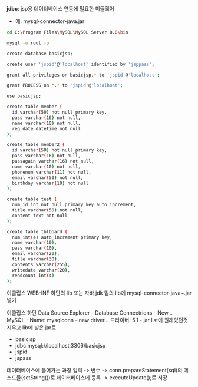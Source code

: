
**jdbc**: jsp용 데이터베이스 연동에 필요한 미들웨어
- 예: mysql-connector-java.jar   

```bash
cd C:\Program Files\MySQL\MySQL Server 8.0\bin

mysql -u root -p

create database basicjsp;

create user 'jspid'@'localhost' identified by 'jsppass';

grant all privileges on basicjsp.* to 'jspid'@'localhost';

grant PROCESS on *.* to 'jspid'@'localhost';

use basicjsp;

create table member (
  id varchar(50) not null primary key,
  pass varchar(16) not null,
  name varchar(10) not null,
  reg_date datetime not null
);

create table member2 (
  id varchar(50) not null primary key,
  pass varchar(16) not null,
  passagain varchar(16) not null,
  name varchar(10) not null,
  phonenum varchar(11) not null,
  email varchar(50) not null,
  birthday varchar(10) not null
);

create table test (
  num_id int not null primary key auto_increment,
  title varchar(50) not null,
  content text not null
);

create table tblboard (
  num int(4) auto_increment primary key,
  name varchar(10),
  pass varchar(10),
  email varchar(20),
  title varchar(30),
  contents varchar(255),
  writedate varchar(20),
  readcount int(4)
);
```

이클립스 WEB-INF 하단의 lib 또는 자바 jdk 밑의 lib에 mysql-connector-java~.jar 넣기

이클립스 하단 Data Source Explorer - Database Connectrions - New... - MySQL - Name: mysqlconn - new driver... 드라이버: 5.1 - jar list에 원래있던것 지우고 lib에 넣은 jar로


- basicjsp
- jdbc:mysql://localhost:3306/basicjsp
- jspid
- jspass

데이터베이스에 들어가는 과정
입력 -> 변수 -> conn.prepareStatement(sql)의 메소드들(setString())로 데이터베이스에 등록 -> executeUpdate();로 저장
